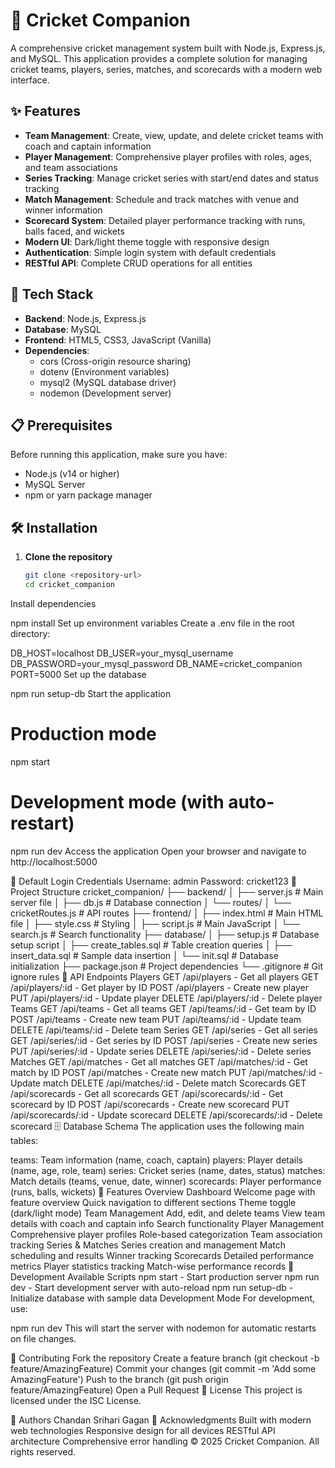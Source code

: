 # 🏏 Cricket Companion

A comprehensive cricket management system built with Node.js, Express.js, and MySQL. This application provides a complete solution for managing cricket teams, players, series, matches, and scorecards with a modern web interface.

## ✨ Features

- **Team Management**: Create, view, update, and delete cricket teams with coach and captain information
- **Player Management**: Comprehensive player profiles with roles, ages, and team associations
- **Series Tracking**: Manage cricket series with start/end dates and status tracking
- **Match Management**: Schedule and track matches with venue and winner information
- **Scorecard System**: Detailed player performance tracking with runs, balls faced, and wickets
- **Modern UI**: Dark/light theme toggle with responsive design
- **Authentication**: Simple login system with default credentials
- **RESTful API**: Complete CRUD operations for all entities

## 🚀 Tech Stack

- **Backend**: Node.js, Express.js
- **Database**: MySQL
- **Frontend**: HTML5, CSS3, JavaScript (Vanilla)
- **Dependencies**: 
  - cors (Cross-origin resource sharing)
  - dotenv (Environment variables)
  - mysql2 (MySQL database driver)
  - nodemon (Development server)

## 📋 Prerequisites

Before running this application, make sure you have:

- Node.js (v14 or higher)
- MySQL Server
- npm or yarn package manager

## 🛠️ Installation

1. **Clone the repository**
   ```bash
   git clone <repository-url>
   cd cricket_companion
Install dependencies

npm install
Set up environment variables Create a .env file in the root directory:

DB_HOST=localhost
DB_USER=your_mysql_username
DB_PASSWORD=your_mysql_password
DB_NAME=cricket_companion
PORT=5000
Set up the database

npm run setup-db
Start the application

# Production mode
npm start

# Development mode (with auto-restart)
npm run dev
Access the application Open your browser and navigate to http://localhost:5000

🔐 Default Login Credentials
Username: admin
Password: cricket123
📁 Project Structure
cricket_companion/
├── backend/
│   ├── server.js          # Main server file
│   ├── db.js              # Database connection
│   └── routes/
│       └── cricketRoutes.js # API routes
├── frontend/
│   ├── index.html         # Main HTML file
│   ├── style.css          # Styling
│   ├── script.js          # Main JavaScript
│   └── search.js          # Search functionality
├── database/
│   ├── setup.js           # Database setup script
│   ├── create_tables.sql  # Table creation queries
│   ├── insert_data.sql    # Sample data insertion
│   └── init.sql           # Database initialization
├── package.json           # Project dependencies
└── .gitignore            # Git ignore rules
🔌 API Endpoints
Players
GET /api/players - Get all players
GET /api/players/:id - Get player by ID
POST /api/players - Create new player
PUT /api/players/:id - Update player
DELETE /api/players/:id - Delete player
Teams
GET /api/teams - Get all teams
GET /api/teams/:id - Get team by ID
POST /api/teams - Create new team
PUT /api/teams/:id - Update team
DELETE /api/teams/:id - Delete team
Series
GET /api/series - Get all series
GET /api/series/:id - Get series by ID
POST /api/series - Create new series
PUT /api/series/:id - Update series
DELETE /api/series/:id - Delete series
Matches
GET /api/matches - Get all matches
GET /api/matches/:id - Get match by ID
POST /api/matches - Create new match
PUT /api/matches/:id - Update match
DELETE /api/matches/:id - Delete match
Scorecards
GET /api/scorecards - Get all scorecards
GET /api/scorecards/:id - Get scorecard by ID
POST /api/scorecards - Create new scorecard
PUT /api/scorecards/:id - Update scorecard
DELETE /api/scorecards/:id - Delete scorecard
🗄️ Database Schema
The application uses the following main tables:

teams: Team information (name, coach, captain)
players: Player details (name, age, role, team)
series: Cricket series (name, dates, status)
matches: Match details (teams, venue, date, winner)
scorecards: Player performance (runs, balls, wickets)
🎨 Features Overview
Dashboard
Welcome page with feature overview
Quick navigation to different sections
Theme toggle (dark/light mode)
Team Management
Add, edit, and delete teams
View team details with coach and captain info
Search functionality
Player Management
Comprehensive player profiles
Role-based categorization
Team association tracking
Series & Matches
Series creation and management
Match scheduling and results
Winner tracking
Scorecards
Detailed performance metrics
Player statistics tracking
Match-wise performance records
🚀 Development
Available Scripts
npm start - Start production server
npm run dev - Start development server with auto-reload
npm run setup-db - Initialize database with sample data
Development Mode
For development, use:

npm run dev
This will start the server with nodemon for automatic restarts on file changes.

🤝 Contributing
Fork the repository
Create a feature branch (git checkout -b feature/AmazingFeature)
Commit your changes (git commit -m 'Add some AmazingFeature')
Push to the branch (git push origin feature/AmazingFeature)
Open a Pull Request
📝 License
This project is licensed under the ISC License.

👥 Authors
Chandan
Srihari
Gagan
🙏 Acknowledgments
Built with modern web technologies
Responsive design for all devices
RESTful API architecture
Comprehensive error handling
© 2025 Cricket Companion. All rights reserved.
